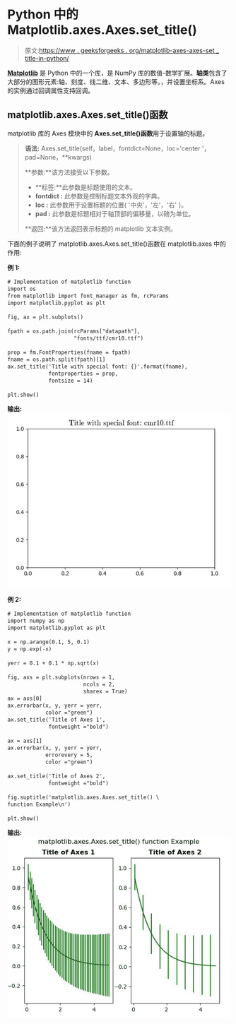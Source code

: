 # Python 中的 Matplotlib.axes.Axes.set_title()

> 原文:[https://www . geeksforgeeks . org/matplotlib-axes-axes-set _ title-in-python/](https://www.geeksforgeeks.org/matplotlib-axes-axes-set_title-in-python/)

**[Matplotlib](https://www.geeksforgeeks.org/python-introduction-matplotlib/)** 是 Python 中的一个库，是 NumPy 库的数值-数学扩展。**轴类**包含了大部分的图形元素:轴、刻度、线二维、文本、多边形等。，并设置坐标系。Axes 的实例通过回调属性支持回调。

## matplotlib.axes.Axes.set_title()函数

matplotlib 库的 Axes 模块中的 **Axes.set_title()函数**用于设置轴的标题。

> **语法:** Axes.set_title(self，label，fontdict=None，loc='center '，pad=None，**kwargs)
> 
> **参数:**该方法接受以下参数。
> 
> *   **标签:**此参数是标题使用的文本。
> *   **fontdict :** 此参数是控制标题文本外观的字典。
> *   **loc :** 此参数用于设置标题的位置{ '中央'，'左'，'右' }。
> *   **pad :** 此参数是标题相对于轴顶部的偏移量，以磅为单位。
> 
> **返回:**该方法返回表示标题的 matplotlib 文本实例。

下面的例子说明了 matplotlib.axes.Axes.set_title()函数在 matplotlib.axes 中的作用:

**例 1:**

```
# Implementation of matplotlib function
import os
from matplotlib import font_manager as fm, rcParams
import matplotlib.pyplot as plt

fig, ax = plt.subplots()

fpath = os.path.join(rcParams["datapath"], 
                     "fonts/ttf/cmr10.ttf")

prop = fm.FontProperties(fname = fpath)
fname = os.path.split(fpath)[1]
ax.set_title('Title with special font: {}'.format(fname),
             fontproperties = prop, 
             fontsize = 14)

plt.show()
```

**输出:**
![](img/907080563f61b39be3aeb7b56c54de16.png)

**例 2:**

```
# Implementation of matplotlib function
import numpy as np
import matplotlib.pyplot as plt

x = np.arange(0.1, 5, 0.1)
y = np.exp(-x)

yerr = 0.1 + 0.1 * np.sqrt(x)

fig, axs = plt.subplots(nrows = 1,
                        ncols = 2, 
                        sharex = True)
ax = axs[0]
ax.errorbar(x, y, yerr = yerr, 
            color ="green")
ax.set_title('Title of Axes 1', 
             fontweight ="bold")

ax = axs[1]
ax.errorbar(x, y, yerr = yerr,
            errorevery = 5, 
            color ="green")

ax.set_title('Title of Axes 2',
             fontweight ="bold")

fig.suptitle('matplotlib.axes.Axes.set_title() \
function Example\n')

plt.show()
```

**输出:**
![](img/16ab04646a6f1ee324f34c21c995d932.png)